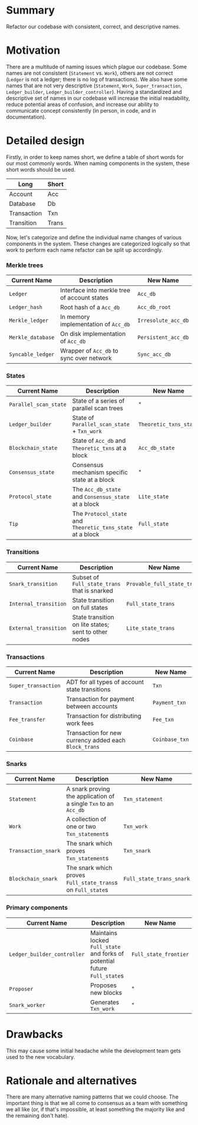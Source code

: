 # Summary
[summary]: #summary

Refactor our codebase with consistent, correct, and descriptive names.

# Motivation
[motivation]: #motivation

There are a multitude of naming issues which plague our codebase. Some names are not consistent (`Statement` vs. `Work`), others are not correct (`Ledger` is not a ledger; there is no log of transactions). We also have some names that are not very descriptive (`Statement`, `Work`, `Super_transaction`, `Ledger_builder`, `Ledger_builder_controller`). Having a standardized and descriptive set of names in our codebase will increase the initial readability, reduce potential areas of confusion, and increase our ability to communicate concept consistently (in person, in code, and in documentation).

# Detailed design
[detailed-design]: #detailed-design

Firstly, in order to keep names short, we define a table of short words for our most commonly words. When naming components in the system, these short words should be used.

| Long        | Short |
|-------------|-------|
| Account     | Acc   |
| Database    | Db    |
| Transaction | Txn   |
| Transition  | Trans |

Now, let's categorize and define the individual name changes of various components in the system. These changes are categorized logically so that work to perform each name refactor can be split up accordingly.

### Merkle trees

| Current Name      | Description                                  | New Name            |
|-------------------|----------------------------------------------|---------------------|
| `Ledger`          | Interface into merkle tree of account states | `Acc_db`            |
| `Ledger_hash`     | Root hash of a `Acc_db`                      | `Acc_db_root`       |
| `Merkle_ledger`   | In memory implementation of `Acc_db`         | `Irresolute_acc_db` |
| `Merkle_database` | On disk implementation of `Acc_db`           | `Persistent_acc_db` |
| `Syncable_ledger` | Wrapper of `Acc_db` to sync over network     | `Sync_acc_db`       |

### States

| Current Name          | Description                                                | New Name               |
|-----------------------|------------------------------------------------------------|------------------------|
| `Parallel_scan_state` | State of a series of parallel scan trees                   | "                      |
| `Ledger_builder`      | State of `Parallel_scan_state` + `Txn_work`                | `Theoretic_txns_state` |
| `Blockchain_state`    | State of `Acc_db` and `Theoretic_txns` at a block          | `Acc_db_state`         |
| `Consensus_state`     | Consensus mechanism specific state at a block              | "                      |
| `Protocol_state`      | The `Acc_db_state` and `Consensus_state` at a block        | `Lite_state`           |
| `Tip`                 | The `Protocol_state` and `Theoretic_txns_state` at a block | `Full_state`           |

### Transitions

| Current Name          | Description                                          | New Name                    |
|-----------------------|------------------------------------------------------|-----------------------------|
| `Snark_transition`    | Subset of `Full_state_trans` that is snarked         | `Provable_full_state_trans` |
| `Internal_transition` | State transition on full states                      | `Full_state_trans`          |
| `External_transition` | State transition on lite states; sent to other nodes | `Lite_state_trans`          |

### Transactions

| Current Name        | Description                                            | New Name            |
|---------------------|--------------------------------------------------------|---------------------|
| `Super_transaction` | ADT for all types of account state transitions         | `Txn`               |
| `Transaction`       | Transaction for payment between accounts               | `Payment_txn`       |
| `Fee_transfer`      | Transaction for distributing work fees                 | `Fee_txn`           |
| `Coinbase`          | Transaction for new currency added each `Block_trans`  | `Coinbase_txn`      |

### Snarks

| Current Name          | Description                                                      | New Name                 |
|-----------------------|------------------------------------------------------------------|--------------------------|
| `Statement`           | A snark proving the application of a single `Txn` to an `Acc_db` | `Txn_statement`          |
| `Work`                | A collection of one or two `Txn_statement`s                      | `Txn_work`               |
| `Transaction_snark`   | The snark which proves `Txn_statement`s                          | `Txn_snark`              |
| `Blockchain_snark`    | The snark which proves `Full_state_trans`s on `Full_state`s      | `Full_state_trans_snark` |

### Primary components

| Current Name                | Description                                                               | New Name              |
|-----------------------------|---------------------------------------------------------------------------|-----------------------|
| `Ledger_builder_controller` | Maintains locked `Full_state` and forks of potential future `Full_state`s | `Full_state_frontier` |
| `Proposer`                  | Proposes new blocks                                                       | "                     |
| `Snark_worker`              | Generates `Txn_work`                                                      | "                     |

# Drawbacks
[drawbacks]: #drawbacks

This may cause some initial headache while the development team gets used to the new vocabulary.

# Rationale and alternatives
[rationale-and-alternatives]: #rationale-and-alternatives

There are many alternative naming patterns that we could choose. The important thing is that we all come to consensus as a team with something we all like (or, if that's impossible, at least something the majority like and the remaining don't hate).
